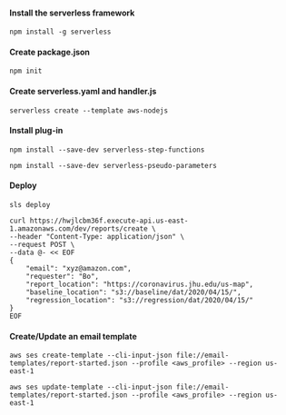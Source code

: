 


#### Install the serverless framework 
```
npm install -g serverless
```

#### Create package.json
```
npm init
```

#### Create serverless.yaml and handler.js
```
serverless create --template aws-nodejs
```

#### Install plug-in
```
npm install --save-dev serverless-step-functions

npm install --save-dev serverless-pseudo-parameters
```

#### Deploy
```
sls deploy
```

```
curl https://hwjlcbm36f.execute-api.us-east-1.amazonaws.com/dev/reports/create \
--header "Content-Type: application/json" \
--request POST \
--data @- << EOF
{
    "email": "xyz@amazon.com",
    "requester": "Bo",
    "report_location": "https://coronavirus.jhu.edu/us-map",
    "baseline_location": "s3://baseline/dat/2020/04/15/",
    "regression_location": "s3://regression/dat/2020/04/15/"
}
EOF
```


#### Create/Update an email template
```
aws ses create-template --cli-input-json file://email-templates/report-started.json --profile <aws_profile> --region us-east-1

aws ses update-template --cli-input-json file://email-templates/report-started.json --profile <aws_profile> --region us-east-1
```



